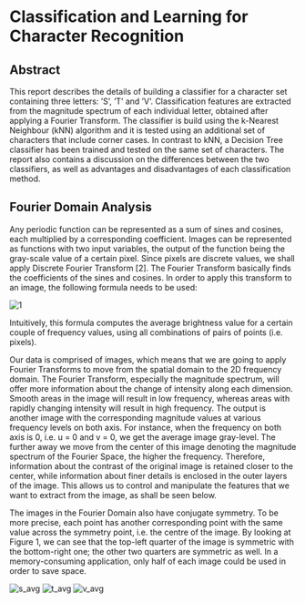 # Classification and Learning for Character Recognition

## Abstract
This report describes the details of building a classifier for a character set containing three letters: ’S’, ’T’ and ’V’.
Classification features are extracted from the magnitude spectrum of each individual letter, obtained after applying a
Fourier Transform. The classifier is build using the k-Nearest Neighbour (kNN) algorithm and it is tested using an
additional set of characters that include corner cases. In contrast to kNN, a Decision Tree classifier has been trained and
tested on the same set of characters. The report also contains a discussion on the differences between the two classifiers,
as well as advantages and disadvantages of each classification method.

## Fourier Domain Analysis
Any periodic function can be represented as a sum of sines and cosines, each multiplied by a corresponding coefficient.
Images can be represented as functions with two input variables, the output of the function being the gray-scale value of
a certain pixel. Since pixels are discrete values, we shall apply Discrete Fourier Transform [2]. The Fourier Transform
basically finds the coefficients of the sines and cosines. In order to apply this transform to an image, the following formula
needs to be used:

![1](https://cloud.githubusercontent.com/assets/16266257/26521040/e19c7794-42d6-11e7-93e1-122f5852d91c.PNG)

Intuitively, this formula computes the average brightness value for a certain couple of frequency values, using all
combinations of pairs of points (i.e. pixels).

Our data is comprised of images, which means that we are going to apply Fourier Transforms to move from the
spatial domain to the 2D frequency domain. The Fourier Transform, especially the magnitude spectrum, will offer more
information about the change of intensity along each dimension. Smooth areas in the image will result in low frequency,
whereas areas with rapidly changing intensity will result in high frequency. The output is another image with the
corresponding magnitude values at various frequency levels on both axis. For instance, when the frequency on both axis
is 0, i.e. u = 0 and v = 0, we get the average image gray-level. The further away we move from the center of this
image denoting the magnitude spectrum of the Fourier Space, the higher the frequency. Therefore, information about
the contrast of the original image is retained closer to the center, while information about finer details is enclosed in the
outer layers of the image. This allows us to control and manipulate the features that we want to extract from the image,
as shall be seen below.

The images in the Fourier Domain also have conjugate symmetry. To be more precise, each point has another
corresponding point with the same value across the symmetry point, i.e. the centre of the image. By looking at Figure
1, we can see that the top-left quarter of the image is symmetric with the bottom-right one; the other two quarters are
symmetric as well. In a memory-consuming application, only half of each image could be used in order to save space.

![s_avg](https://cloud.githubusercontent.com/assets/16266257/26521095/f3d45d54-42d7-11e7-81ad-09c2f7e41e06.png) ![t_avg](https://cloud.githubusercontent.com/assets/16266257/26521102/051ca508-42d8-11e7-8d2b-a16477716f37.png) ![v_avg](https://cloud.githubusercontent.com/assets/16266257/26521107/187bf6b2-42d8-11e7-84b8-915e224acc06.png)
